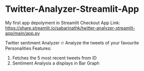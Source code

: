 # Twitter-Analyzer-Streamlit-App
My first app depolyment in Streamlit
 Checkout App Link:
https://share.streamlit.io/sabarinathk/twitter-analyzer-streamlit-app/main/app.py

Twitter sentiment Analyzer 🔥
Analyze the tweets of your favourite Personalities
Features:
1) Fetches the 5 most recent tweets from ID
2) Sentiment Analysis a displays in Bar Graph
